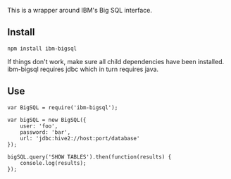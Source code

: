 This is a wrapper around IBM's Big SQL interface.

## Install

    npm install ibm-bigsql

If things don't work, make sure all child dependencies have been installed. ibm-bigsql requires jdbc which in turn requires java.

## Use

```
var BigSQL = require('ibm-bigsql');

var bigSQL = new BigSQL({
    user: 'foo',
    password: 'bar',
    url: 'jdbc:hive2://host:port/database'
});

bigSQL.query('SHOW TABLES').then(function(results) {
    console.log(results);
});
```
